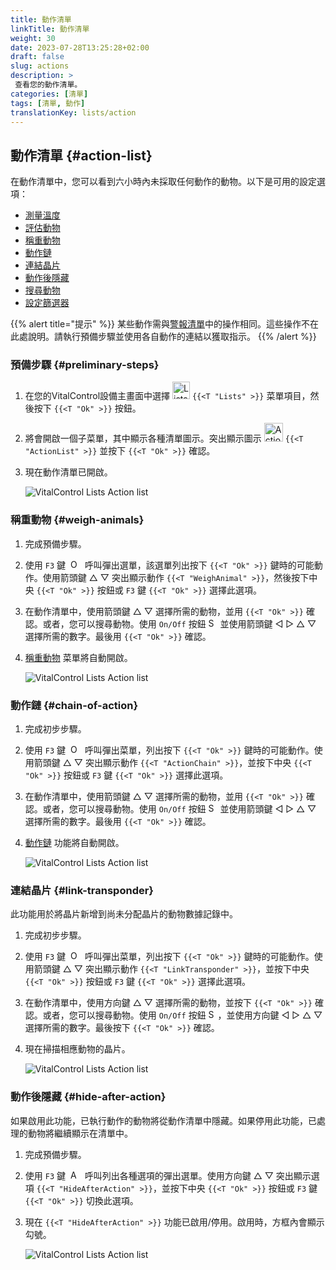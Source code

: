 ```yaml
---
title: 動作清單
linkTitle: 動作清單
weight: 30
date: 2023-07-28T13:25:28+02:00
draft: false
slug: actions
description: >
 查看您的動作清單。
categories: [清單]
tags: [清單, 動作]
translationKey: lists/action
---
```

## 動作清單 {#action-list}

在動作清單中，您可以看到六小時內未採取任何動作的動物。以下是可用的設定選項：

- [測量溫度](../alarm/#take-temperature)
- [評估動物](../alarm/#rate-animal)
- [稱重動物](#weigh-animals)
- [動作鏈](#chain-of-action)
- [連結晶片](#link-transponder)
- [動作後隱藏](#hide-after-action)
- [搜尋動物](../alarm/#search-animal)
- [設定篩選器](../alarm/#set-filter)

{{% alert title="提示" %}}
某些動作需與[警報清單](../alarm)中的操作相同。這些操作不在此處說明。請執行預備步驟並使用各自動作的連結以獲取指示。
{{% /alert %}}

### 預備步驟 {#preliminary-steps}

1. 在您的VitalControl設備主畫面中選擇 <img src="/icons/main/lists.svg" width="28" align="bottom" alt="Lists" />  `{{<T "Lists" >}}` 菜單項目，然後按下 `{{<T "Ok" >}}` 按鈕。

2. 將會開啟一個子菜單，其中顯示各種清單圖示。突出顯示圖示 <img src="/icons/lists/actionlist.svg" width="30" align="bottom" alt="Action list" /> `{{<T "ActionList" >}}` 並按下 `{{<T "Ok" >}}` 確認。

3. 現在動作清單已開啟。

   ![VitalControl Lists Action list](../images/firststeps3.png "Preliminary Steps")

### 稱重動物 {#weigh-animals}

1. 完成預備步驟。

2. 使用 `F3` 鍵 &nbsp;<img src="/icons/footer/open-popup.svg" width="15" align="bottom" alt="Open popup" />&nbsp; 呼叫彈出選單，該選單列出按下 `{{<T "Ok" >}}` 鍵時的可能動作。使用箭頭鍵 △ ▽ 突出顯示動作 `{{<T "WeighAnimal" >}}`，然後按下中央 `{{<T "Ok" >}}` 按鈕或 `F3` 鍵 `{{<T "Ok" >}}` 選擇此選項。

3. 在動作清單中，使用箭頭鍵 △ ▽ 選擇所需的動物，並用 `{{<T "Ok" >}}` 確認。或者，您可以搜尋動物。使用 `On/Off` 按鈕 <img src="/icons/footer/search.svg" width="15" align="bottom" alt="Search" /> 並使用箭頭鍵 ◁ ▷ △ ▽ 選擇所需的數字。最後用 `{{<T "Ok" >}}` 確認。

4. [稱重動物](../../actions/record-weight/) 菜單將自動開啟。

   ![VitalControl Lists Action list](../images/weightanimals.png "稱重動物")

### 動作鏈 {#chain-of-action}

1. 完成初步步驟。

2. 使用 `F3` 鍵 &nbsp;<img src="/icons/footer/open-popup.svg" width="15" align="bottom" alt="Open popup" />&nbsp; 呼叫彈出菜單，列出按下 `{{<T "Ok" >}}` 鍵時的可能動作。使用箭頭鍵 △ ▽ 突出顯示動作 `{{<T "ActionChain" >}}`，並按下中央 `{{<T "Ok" >}}` 按鈕或 `F3` 鍵 `{{<T "Ok" >}}` 選擇此選項。

3. 在動作清單中，使用箭頭鍵 △ ▽ 選擇所需的動物，並用 `{{<T "Ok" >}}` 確認。或者，您可以搜尋動物。使用 `On/Off` 按鈕 <img src="/icons/footer/search.svg" width="15" align="bottom" alt="Search" /> 並使用箭頭鍵 ◁ ▷ △ ▽ 選擇所需的數字。最後用 `{{<T "Ok" >}}` 確認。

4. [動作鏈](../../chain-of-actions) 功能將自動開啟。

   ![VitalControl Lists Action list](../images/chainofaction.png "動作鏈")

### 連結晶片 {#link-transponder}

此功能用於將晶片新增到尚未分配晶片的動物數據記錄中。

1. 完成初步步驟。

2. 使用 `F3` 鍵 &nbsp;<img src="/icons/footer/open-popup.svg" width="15" align="bottom" alt="Open popup" />&nbsp; 呼叫彈出菜單，列出按下 `{{<T "Ok" >}}` 鍵時的可能動作。使用箭頭鍵 △ ▽ 突出顯示動作 `{{<T "LinkTransponder" >}}`，並按下中央 `{{<T "Ok" >}}` 按鈕或 `F3` 鍵 `{{<T "Ok" >}}` 選擇此選項。

3. 在動作清單中，使用方向鍵 △ ▽ 選擇所需的動物，並按下 `{{<T "Ok" >}}` 確認。或者，您可以搜尋動物。使用 `On/Off` 按鈕 <img src="/icons/footer/search.svg" width="15" align="bottom" alt="Search" />，並使用方向鍵 ◁ ▷ △ ▽ 選擇所需的數字。最後按下 `{{<T "Ok" >}}` 確認。

4. 現在掃描相應動物的晶片。

   ![VitalControl Lists Action list](../images/linktransponder.png "Link transponder")

### 動作後隱藏 {#hide-after-action}

如果啟用此功能，已執行動作的動物將從動作清單中隱藏。如果停用此功能，已處理的動物將繼續顯示在清單中。

1. 完成預備步驟。

2. 使用 `F3` 鍵 &nbsp;<img src="/icons/footer/open-popup.svg" width="15" align="bottom" alt="Actions" />&nbsp; 呼叫列出各種選項的彈出選單。使用方向鍵 △ ▽ 突出顯示選項 `{{<T "HideAfterAction" >}}`，並按下中央 `{{<T "Ok" >}}` 按鈕或 `F3` 鍵 `{{<T "Ok" >}}` 切換此選項。

3. 現在 `{{<T "HideAfterAction" >}}` 功能已啟用/停用。啟用時，方框內會顯示勾號。

   ![VitalControl Lists Action list](../images/hideafteraction.png "Hide after action")
